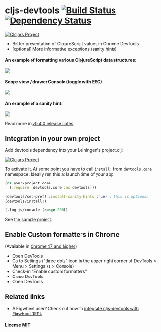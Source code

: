 # cljs-devtools [![Build Status](https://travis-ci.org/binaryage/cljs-devtools.svg)](https://travis-ci.org/binaryage/cljs-devtools) [![Dependency Status](https://www.versioneye.com/user/projects/564cbab3a656ab000e000f66//badge.svg?style=flat)](https://www.versioneye.com/user/projects/564cbab3a656ab000e000f66/)

[![Clojars Project](http://clojars.org/binaryage/devtools/latest-version.svg)](http://clojars.org/binaryage/devtools)

* Better presentation of ClojureScript values in Chrome DevTools
* [optional] More informative exceptions (sanity hints)

#### An example of formatting various ClojureScript data structures:

<img src="https://dl.dropboxusercontent.com/u/559047/cljs-formatter-prototype.png">

#### Scope view / drawer Console (toggle with ESC)

<img src="https://dl.dropboxusercontent.com/u/559047/cljs-devtools-scope.png">

#### An example of a sanity hint:

<img src="https://dl.dropboxusercontent.com/u/559047/cljs-devtools-sanity-hint.png">

Read more in [v0.4.0 release notes](https://github.com/binaryage/cljs-devtools/releases/tag/v0.4.0).

## Integration in your own project

Add devtools dependency into your Leiningen's project.clj:

[![Clojars Project](http://clojars.org/binaryage/devtools/latest-version.svg)](http://clojars.org/binaryage/devtools)

To activate it. At some point you have to call `install!` from `devtools.core` namespace. Ideally run this at launch time of your app.

```clojure
(ns your-project.core
  (:require [devtools.core :as devtools]))

(devtools/set-pref! :install-sanity-hints true) ; this is optional
(devtools/install!)

(.log js/console (range 200))
```

See [the sample project](https://github.com/binaryage/cljs-devtools-sample).

## Enable Custom formatters in Chrome

(Available in [Chrome 47 and higher](http://googlechromereleases.blogspot.cz/2015/12/stable-channel-update.html))

  * Open DevTools
  * Go to Settings ("three dots" icon in the upper right corner of DevTools > Menu > Settings `F1` > Console)
  * Check-in "Enable custom formatters"
  * Close DevTools
  * Open DevTools

## Related links

  * A Figwheel user? Check out how to [integrate cljs-devtools with Figwheel REPL](https://github.com/binaryage/cljs-devtools/wiki/Figwheel-REPL-plugin)

#### License [MIT](https://raw.githubusercontent.com/binaryage/cljs-devtools/master/LICENSE.txt)